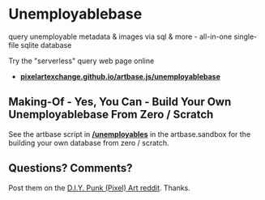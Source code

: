 # Unemployablebase

query unemployable metadata & images via sql & more - all-in-one single-file sqlite database


Try the "serverless" query web page online

- [**pixelartexchange.github.io/artbase.js/unemployablebase**](https://pixelartexchange.github.io/artbase.js/unemployablebase/)








## Making-Of - Yes, You Can - Build Your Own Unemployablebase From Zero / Scratch

See the artbase script in [**/unemployables**](https://github.com/pixelartexchange/artbase.sandbox/tree/master/unemployables) in the artbase.sandbox for
the building your own database from zero / scratch.




## Questions? Comments?

Post them on the [D.I.Y. Punk (Pixel) Art reddit](https://old.reddit.com/r/DIYPunkArt). Thanks.

